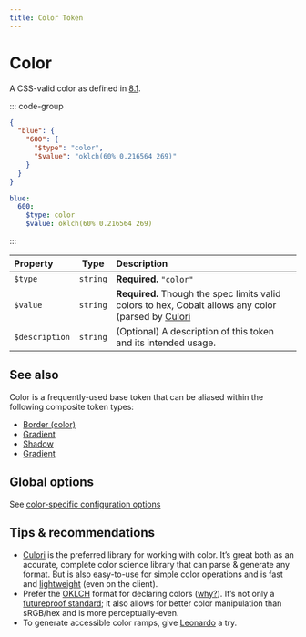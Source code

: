 ```yaml
---
title: Color Token
---
```


# Color

A CSS-valid color as defined in [8.1](https://design-tokens.github.io/community-group/format/#color).

::: code-group

```json [JSON]
{
  "blue": {
    "600": {
      "$type": "color",
      "$value": "oklch(60% 0.216564 269)"
    }
  }
}
```

```yaml [YAML]
blue:
  600:
    $type: color
    $value: oklch(60% 0.216564 269)
```

:::

| Property       |   Type   | Description                                                                                                                 |
| :------------- | :------: | :-------------------------------------------------------------------------------------------------------------------------- |
| `$type`        | `string` | **Required.** `"color"`                                                                                                     |
| `$value`       | `string` | **Required.** Though the spec limits valid colors to hex, Cobalt allows any color (parsed by [Culori](https://culorijs.org) |
| `$description` | `string` | (Optional) A description of this token and its intended usage.                                                              |

## See also

Color is a frequently-used base token that can be aliased within the following composite token types:

- [Border (color)](/tokens/border)
- [Gradient](/tokens/gradient)
- [Shadow](/tokens/shadow)
- [Gradient](/tokens/gradient)

## Global options

See [color-specific configuration options](/advanced/config#color)

## Tips & recommendations

- [Culori](https://culorijs.org/) is the preferred library for working with color. It’s great both as an accurate, complete color science library that can parse & generate any format. But is also easy-to-use for simple color operations and is fast and [lightweight](https://culorijs.org/guides/tree-shaking/) (even on the client).
- Prefer the [OKLCH](https://evilmartians.com/chronicles/oklch-in-css-why-quit-rgb-hsl) format for declaring colors ([why?](https://evilmartians.com/chronicles/oklch-in-css-why-quit-rgb-hsl)). It’s not only a [futureproof standard](https://www.w3.org/TR/css-color-4/#ok-lab); it also allows for better color manipulation than sRGB/hex and is more perceptually-even.
- To generate accessible color ramps, give [Leonardo](https://leonardocolor.io/) a try.
